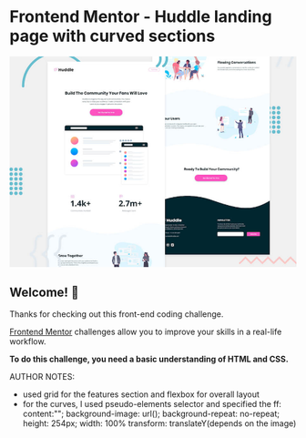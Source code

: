 # Frontend Mentor - Huddle landing page with curved sections

![Header/intro section for the Huddle landing page with curved sections](./design/desktop-preview.jpg)

## Welcome! 👋

Thanks for checking out this front-end coding challenge.

[Frontend Mentor](https://www.frontendmentor.io) challenges allow you to improve your skills in a real-life workflow.

**To do this challenge, you need a basic understanding of HTML and CSS.**

AUTHOR NOTES:
- used grid for the features section and flexbox for overall layout
- for the curves, I used pseudo-elements selector and specified the ff:
    content:"";
    background-image: url();
    background-repeat: no-repeat;
    height: 254px;
    width: 100%
    transform: translateY(depends on the image)